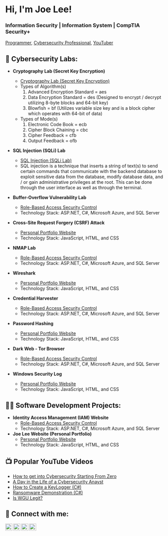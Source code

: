 <h1>Hi, I'm Joe Lee!</h2>
  <h3> Information Security  |  Information System  |  CompTIA Security+</h3>

  <a href="https://github.com/joshmadakor1">Programmer</a>, <a href="https://www.linkedin.com/in/joshmadakor/">Cybersecurity Professional</a>, <a href="https://www.youtube.com/c/joshmadakor">YouTuber</a></h1>
  
<h2>🔐 Cybersecurity Labs:</h2>

  - <b> Cryptography Lab (Secret Key Encryption) </b>
    - [Cryptography Lab (Secret Key Encryption)](https://github.com/JoeLeeTech/CryptographySecretKeyEncryption-Lab)
    - Types of Algorithm(s)
      1) Advanced Encryption Standard = aes
      2) Data Encryption Standard = des (Designed to encrypt / decrypt utilizing 8-byte blocks and 64-bit key)
      3) Blowfish = bf (Utilizes variable size key and is a block cipher which operates with 64-bit of data)
    - Types of Mode(s)
      1) Electronic Code Book = ecb
      2) Cipher Block Chaining = cbc
      3) Cipher Feedback = cfb
      4) Output Feedback = ofb
         
  - <b> SQL Injection (SQLi) Lab </b>
    - [SQL Injection (SQLi Lab)](https://github.com/JoeLeeTech/SQLInjection-SQLi-)
    - SQL injection is a technique that inserts a string of text(s) to send certain commands that communicate with the backend database to exploit sensitive data from the database, modify database data, and / or gain administrative privileges at the root. This can be done through the user
      interface as well as through the terminal.
      
  - <b> Buffer-Overflow Vulnerability Lab </b>
    - [Role-Based Access Security Control](https://github.com/joshmadakor1/Algorithms-Practice)
    - Technology Stack: ASP.NET, C#, Microsoft Azure, and SQL Server
      
  - <b> Cross-Site Request Forgery (CSRF) Attack </b>
    - [Personal Portfolio Website](https://github.com/joshmadakor1/Algorithms-Practice)
    - Technology Stack: JavaScript, HTML, and CSS
  - <b>NMAP Lab </b>
    - [Role-Based Access Security Control](https://github.com/joshmadakor1/Algorithms-Practice)
    - Technology Stack: ASP.NET, C#, Microsoft Azure, and SQL Server
  - <b>Wireshark</b>
    - [Personal Portfolio Website](https://github.com/joshmadakor1/Algorithms-Practice)
    - Technology Stack: JavaScript, HTML, and CSS
  - <b>Credential Harvester</b>
    - [Role-Based Access Security Control](https://github.com/joshmadakor1/Algorithms-Practice)
    - Technology Stack: ASP.NET, C#, Microsoft Azure, and SQL Server
  - <b>Password Hashing</b>
    - [Personal Portfolio Website](https://github.com/joshmadakor1/Algorithms-Practice)
    - Technology Stack: JavaScript, HTML, and CSS
  - <b> Dark Web - Tor Browser</b>
    - [Role-Based Access Security Control](https://github.com/joshmadakor1/Algorithms-Practice)
    - Technology Stack: ASP.NET, C#, Microsoft Azure, and SQL Server
  - <b>Windows Security Log</b>
    - [Personal Portfolio Website](https://github.com/joshmadakor1/Algorithms-Practice)
    - Technology Stack: JavaScript, HTML, and CSS

<h2>👨‍💻 Software Development Projects:</h2>

  - <b>Identity Access Management (IAM) Website </b>
    - [Role-Based Access Security Control](https://github.com/joshmadakor1/Algorithms-Practice)
    - Technology Stack: ASP.NET, C#, Microsoft Azure, and SQL Server
  - <b>Joe Lee Website (Personal Portfolio)</b>
    - [Personal Portfolio Website](https://github.com/joshmadakor1/Algorithms-Practice)
    - Technology Stack: JavaScript, HTML, and CSS
      
<h2>📺 Popular YouTube Videos</h2>

- [How to get into Cybersecurity Starting From Zero](https://www.youtube.com/watch?v=a83ASGn_V_s)
- [A Day in the Life of a Cybersecurity Anayst](https://www.youtube.com/watch?v=uHy3oM7NnoU)
- [How to Create a KeyLogger (C#)](https://www.youtube.com/watch?v=N-L9hklSlNk)
- [Ransomware Demonstration (C#)](https://www.youtube.com/watch?v=OfvdQeh79s0)
- [Is WGU Legit?](https://www.youtube.com/watch?v=E2MwRWxDBkA)

<h2> 🤳 Connect with me:</h2>

[<img align="left" alt="JoshMadakor | YouTube" width="22px" src="https://cdn.jsdelivr.net/npm/simple-icons@v3/icons/youtube.svg" />][youtube]
[<img align="left" alt="JoshMadakor | Twitter" width="22px" src="https://cdn.jsdelivr.net/npm/simple-icons@v3/icons/twitter.svg" />][twitter]
[<img align="left" alt="JoshMadakor | LinkedIn" width="22px" src="https://cdn.jsdelivr.net/npm/simple-icons@v3/icons/linkedin.svg" />][linkedin]
[<img align="left" alt="JoshMadakor | Instagram" width="22px" src="https://cdn.jsdelivr.net/npm/simple-icons@v3/icons/instagram.svg" />][instagram]

[twitter]: https://twitter.com/joshmadakor
[youtube]: https://www.youtube.com/c/joshmadakor
[instagram]: https://www.instagram.com/joshmadakor/
[linkedin]: https://linkedin.com/in/joshmadakor

<!--
**joshmadakor1/joshmadakor1** is a ✨ _special_ ✨ repository because its `README.md` (this file) appears on your GitHub profile.

Here are some ideas to get you started:

- 🔭 I’m currently working on ...
- 🌱 I’m currently learning ...
- 👯 I’m looking to collaborate on ...
- 🤔 I’m looking for help with ...
- 💬 Ask me about ...
- 📫 How to reach me: ...
- 😄 Pronouns: ...
- ⚡ Fun fact: ...
